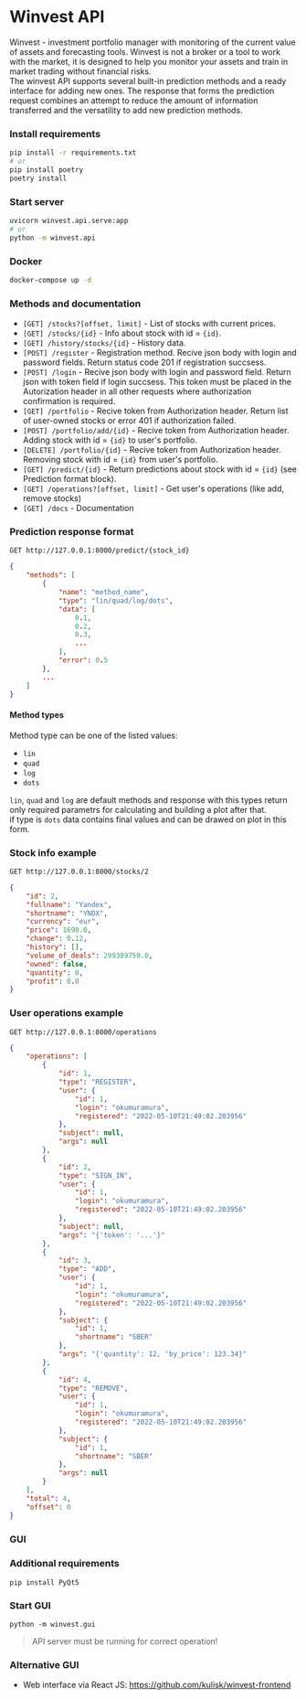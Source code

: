 # Winvest API  
Winvest - investment portfolio manager with monitoring of the current value of assets and forecasting tools. Winvest is not a broker or a tool to work with the market, it is designed to help you monitor your assets and train in market trading without financial risks.  
The winvest API supports several built-in prediction methods and a ready interface for adding new ones. The response that forms the prediction request combines an attempt to reduce the amount of information transferred and the versatility to add new prediction methods.  
### Install requirements
```bash
pip install -r requirements.txt
# or
pip install poetry
poetry install
```

### Start server
```bash
uvicorn winvest.api.serve:app
# or
python -m winvest.api
```

### Docker
```bash
docker-compose up -d
```

### Methods and documentation
- `[GET] /stocks?[offset, limit]` - List of stocks with current prices.
- `[GET] /stocks/{id}` - Info about stock with id = `{id}`.
- `[GET] /history/stocks/{id}` - History data.
- `[POST] /register` - Registration method. Recive json body with login and password fields. Return status code 201 if registration succsess.
- `[POST] /login` - Recive json body with login and password field. Return json with token field if login succsess. This token must be placed in the Autorization header in all other requests where authorization confirmation is required.  
- `[GET] /portfolio` - Recive token from Authorization header. Return list of user-owned stocks or error 401 if authorization failed.
- `[POST] /portfolio/add/{id}` - Recive token from Authorization header. Adding stock with id = `{id}` to user's portfolio.
- `[DELETE] /portfolio/{id}` - Recive token from Authorization header. Removing stock with id = `{id}` from user's portfolio.
- `[GET] /predict/{id}` - Return predictions about stock with id = `{id}` (see Prediction format block).
- `[GET] /operations?[offset, limit]` - Get user's operations (like add, remove stocks)
- `[GET] /docs` - Documentation

### Prediction response format
`GET http://127.0.0.1:8000/predict/{stock_id}`
```json
{
    "methods": [
        {
            "name": "method_name",
            "type": "lin/quad/log/dots",
            "data": [
                0.1,
                0.2,
                0.3,
                ...
            ],
            "error": 0.5
        },
        ...
    ]
}
```

#### Method types  
Method type can be one of the listed values:
 - `lin`
 - `quad`
 - `log`
 - `dots`  

`lin`, `quad` and `log` are default methods and response with this types return only required parametrs for calculating and building a plot after that.  
if type is `dots` data contains final values and can be drawed on plot in this form.
### Stock info example
`GET http://127.0.0.1:8000/stocks/2`
```json
{
    "id": 2,
    "fullname": "Yandex",
    "shortname": "YNDX",
    "currency": "eur",
    "price": 1690.0,
    "change": 0.12,
    "history": [],
    "volume_of_deals": 299389759.0,
    "owned": false,
    "quantity": 0,
    "profit": 0.0
}
```
### User operations example
`GET http://127.0.0.1:8000/operations`
```json
{
    "operations": [
        {
            "id": 1,
            "type": "REGISTER",
            "user": {
                "id": 1,
                "login": "okumuramura",
                "registered": "2022-05-10T21:49:02.203956"
            },
            "subject": null,
            "args": null
        },
        {
            "id": 2,
            "type": "SIGN_IN",
            "user": {
                "id": 1,
                "login": "okumuramura",
                "registered": "2022-05-10T21:49:02.203956"
            },
            "subject": null,
            "args": "{'token': '...'}"
        },
        {
            "id": 3,
            "type": "ADD",
            "user": {
                "id": 1,
                "login": "okumuramura",
                "registered": "2022-05-10T21:49:02.203956"
            },
            "subject": {
                "id": 1,
                "shortname": "SBER"
            },
            "args": "{'quantity': 12, 'by_price': 123.34}"
        },
        {
            "id": 4,
            "type": "REMOVE",
            "user": {
                "id": 1,
                "login": "okumuramura",
                "registered": "2022-05-10T21:49:02.203956"
            },
            "subject": {
                "id": 1,
                "shortname": "SBER"
            },
            "args": null
        }
    ],
    "total": 4,
    "offset": 0
}
```

### GUI
### Additional requirements
```
pip install PyQt5
```
### Start GUI
```
python -m winvest.gui
```
> API server must be running for correct operation!
### Alternative GUI
- Web interface via React JS: https://github.com/kulisk/winvest-frontend